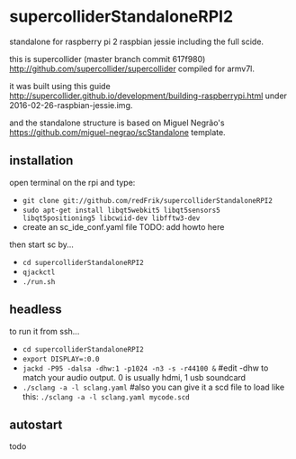 # supercolliderStandaloneRPI2
standalone for raspberry pi 2 raspbian jessie including the full scide.

this is supercollider (master branch commit 617f980) <http://github.com/supercollider/supercollider> compiled for armv7l.

it was built using this guide <http://supercollider.github.io/development/building-raspberrypi.html> under 2016-02-26-raspbian-jessie.img.

and the standalone structure is based on Miguel Negrão's <https://github.com/miguel-negrao/scStandalone> template.

installation
--

open terminal on the rpi and type:

* `git clone git://github.com/redFrik/supercolliderStandaloneRPI2`
* `sudo apt-get install libqt5webkit5 libqt5sensors5 libqt5positioning5 libcwiid-dev libfftw3-dev`
* create an sc_ide_conf.yaml file TODO: add howto here

then start sc by...

* `cd supercolliderStandaloneRPI2`
* `qjackctl`
* `./run.sh`

headless
--

to run it from ssh...

* `cd supercolliderStandaloneRPI2`
* `export DISPLAY=:0.0`
* `jackd -P95 -dalsa -dhw:1 -p1024 -n3 -s -r44100 &` #edit -dhw to match your audio output. 0 is usually hdmi, 1 usb soundcard
* `./sclang -a -l sclang.yaml` #also you can give it a scd file to load like this: `./sclang -a -l sclang.yaml mycode.scd`

autostart
--

todo